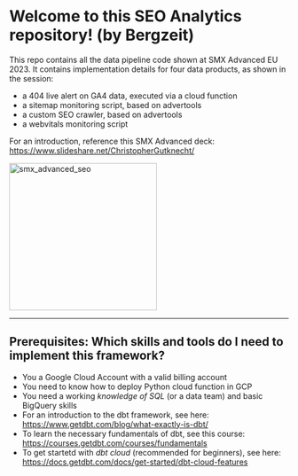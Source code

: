 
#  Welcome to this SEO Analytics repository! (by Bergzeit)

This repo contains all the data pipeline code shown at SMX Advanced EU 2023. It contains implementation details for four data products, as shown in the session: 
* a 404 live alert on GA4 data, executed via a cloud function
* a sitemap monitoring script, based on advertools
* a custom SEO crawler, based on advertools
* a webvitals monitoring script

For an introduction, reference this SMX Advanced deck:
https://www.slideshare.net/ChristopherGutknecht/

<img width="266" alt="smx_advanced_seo" src="https://user-images.githubusercontent.com/6991865/267740117-46800627-64a3-4f20-a5f7-013d192d15ef.png">


---

## Prerequisites: Which skills and tools do I need to implement this framework?

- You a Google Cloud Account with a valid billing account
- You need to know how to deploy Python cloud function in GCP
- You need a working *knowledge of SQL* (or a data team) and basic BigQuery skills
- For an introduction to the dbt framework, see here: https://www.getdbt.com/blog/what-exactly-is-dbt/
- To learn the necessary fundamentals of dbt, see this course: https://courses.getdbt.com/courses/fundamentals
- To get startetd with *dbt cloud* (recommended for beginners), see here: https://docs.getdbt.com/docs/get-started/dbt-cloud-features
